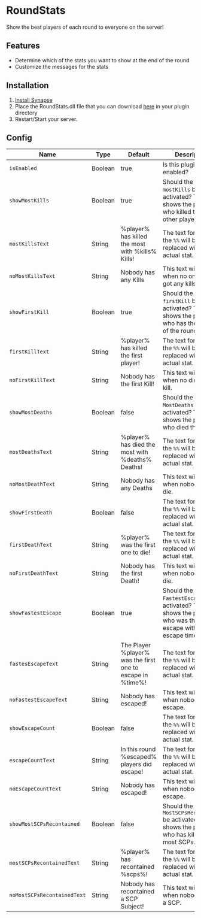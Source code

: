# RoundStats
 Show the best players of each round to everyone on the server!

## Features
* Determine which of the stats you want to show at the end of the round
* Customize the messages for the stats

## Installation
1. [Install Synapse](https://github.com/SynapseSL/Synapse/wiki#hosting-guides)
2. Place the RoundStats.dll file that you can download [here](https://github.com/TheVoidNebula/RoundStats/releases) in your plugin directory
3. Restart/Start your server.

## Config
Name  | Type | Default | Description
------------ | ------------ | ------------- | ------------ 
`isEnabled` | Boolean | true | Is this plugin enabled?
`showMostKills` | Boolean | true | Should the stat `mostKills` be activated? This shows the player who killed the most other players.
`mostKillsText` | String | %player% has killed the most with %kills% Kills! | The text for the stat, the `%%` will be replaced with the actual stat.
`noMostKillsText` | String | Nobody has any Kills | This text will pop up when no one has got any kills.
`showFirstKill` | Boolean | true | Should the stat `firstKill` be activated? This shows the player who has the first kill of the round.
`firstKillText` | String | %player% has killed the first player! | The text for the stat, the `%%` will be replaced with the actual stat.
`noFirstKillText` | String | Nobody has the first Kill! | This text will pop up when no did the first kill.
`showMostDeaths` | Boolean | false | Should the stat `MostDeaths` be activated? This shows the player who died the most.
`mostDeathsText` | String | %player% has died the most with %deaths% Deaths! | The text for the stat, the `%%` will be replaced with the actual stat.
`noMostDeathText` | String | Nobody has any Deaths | This text will pop up when nobody did die.
`showFirstDeath` | Boolean | false | The text for the stat, the `%%` will be replaced with the actual stat.
`firstDeathText` | String | %player% was the first one to die! |  The text for the stat, the `%%` will be replaced with the actual stat.
`noFirstDeathText` | String | Nobody has the first Death! | This text will pop up when nobody did die.
`showFastestEscape` | Boolean | true | Should the stat `FastestEscape` be activated? This shows the player who was the first to escape with his escape time.
`fastesEscapeText` | String | The Player %player% was the first one to escape in %time%! | The text for the stat, the `%%` will be replaced with the actual stat.
`noFastestEscapeText` | String | Nobody has escaped! | This text will pop up when nobody did escape.
`showEscapeCount` | Boolean | false | The text for the stat, the `%%` will be replaced with the actual stat.
`escapeCountText` | String | In this round %escaped% players did escape! |  The text for the stat, the `%%` will be replaced with the actual stat.
`noEscapeCountText` | String | Nobody has escaped! | This text will pop up when nobody did escape.
`showMostSCPsRecontained` | Boolean | false | Should the stat `MostSCPsRecontained` be activated? This shows the player who has killed the most SCPs.
`mostSCPsRecontainedText` | String | %player% has recontained %scps%! | The text for the stat, the `%%` will be replaced with the actual stat.
`noMostSCPsRecontainedText` | String | Nobody has recontained a SCP Subject! | This text will pop up when nobody did kill a SCP.

